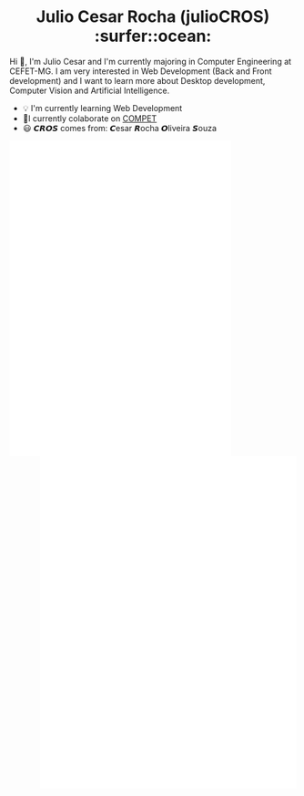 <h1 align="center"> Julio Cesar Rocha (julioCROS) :surfer::ocean: </h1>

Hi 👋, I'm Julio Cesar and I'm currently majoring in Computer Engineering at CEFET-MG. I am very interested in Web Development (Back and Front development) and I want to learn more about Desktop development, Computer Vision and Artificial Intelligence.
- :bulb: I'm currently learning Web Development
- :pencil:I currently colaborate on [COMPET](https://www.linkedin.com/in/competcefetmg/)
- :smiley: <b>𝘾𝙍𝙊𝙎</b> comes from: <b>𝘾</b>esar <b>𝙍</b>ocha <b>𝙊</b>liveira <b>𝙎</b>ouza

[<img align="left" width="390" alt="🦑" src="https://github.com/julioCROS/julioCROS/blob/main/general.svg?p">](#)
[<img align="right" width="450" alt="🦑" src="https://github.com/julioCROS/julioCROS/blob/main/anilist_spotify.svg?p">](#)




